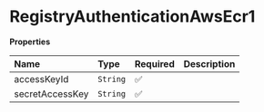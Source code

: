 # RegistryAuthenticationAwsEcr1

**Properties**

| Name            | Type     | Required | Description |
| :-------------- | :------- | :------- | :---------- |
| accessKeyId     | `String` | ✅       |             |
| secretAccessKey | `String` | ✅       |             |
